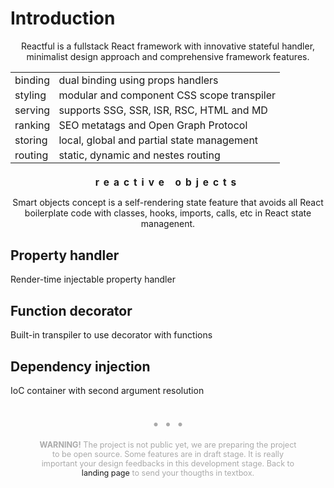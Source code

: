 <script src='../js/index.js'></script>
<script src='./introduction.js'></script>
<style>@import url(../css/index.css);</style> 
<style>
@import url(introduction.css);

table td { padding:2px 7px;  }

[smart-object] {
   letter-spacing: 7px;
   font-size: 1.1em;
}
</style> 

# Introduction

<center>

Reactful is a fullstack React framework with innovative stateful handler, minimalist design approach and comprehensive framework features. 

|         |                                            |
| ------- | ------------------------------------------ |
| binding | dual binding using props handlers        |
| styling | modular and component CSS scope transpiler |
| serving | supports SSG, SSR, ISR, RSC, HTML and MD   |
| ranking | SEO metatags and Open Graph Protocol       |
| storing | local, global and partial state management |
| routing | static, dynamic and nestes routing         |

</center>

<center>
<h2 upper smart-object>reactive objects</h2>

Smart objects concept is a self-rendering state feature that avoids all React boilerplate code with classes, hooks, imports, calls, etc in React state managenent. 

</center>
<section cols='3' divs><aside right>

## Property handler

Render-time injectable property handler

</aside><aside center>

## Function decorator

Built-in transpiler to use decorator with functions

</aside><aside left>

## Dependency injection

IoC container with second argument resolution

</aside></section>

<center style='zoom:0.9; color:#AAA; padding: 0 50px;'>
<b style='font-weight:bolder; font-size: 2.5rem'>. . .</b>

**WARNING!** The project is not public yet, we are preparing the project to be open source. Some features are in draft stage. It is really important your design feedbacks in this development stage. Back to <a ignore onclick='gotoLandingPage()'>landing page</a> to send your thougths in textbox.

</center>